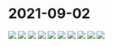 # 2021-09-02

<image-container>
  <img preview="0" src="http://wangleant.com/turtle-images-thumbnail/IMG_20210902_080701.jpg"/>
</image-container>
<image-container>
  <img preview="0" src="http://wangleant.com/turtle-images-thumbnail/IMG_20210902_080723.jpg"/>
</image-container>
<image-container>
  <img preview="0" src="http://wangleant.com/turtle-images-thumbnail/IMG_20210902_080802.jpg"/>
</image-container>
<image-container>
  <img preview="0" src="http://wangleant.com/turtle-images-thumbnail/IMG_20210902_080811.jpg"/>
</image-container>
<image-container>
  <img preview="0" src="http://wangleant.com/turtle-images-thumbnail/IMG_20210902_081143.jpg"/>
</image-container>
<image-container>
  <img preview="0" src="http://wangleant.com/turtle-images-thumbnail/IMG_20210902_081210.jpg"/>
</image-container>
<image-container>
  <img preview="0" src="http://wangleant.com/turtle-images-thumbnail/IMG_20210902_081235.jpg"/>
</image-container>
<image-container>
  <img preview="0" src="http://wangleant.com/turtle-images-thumbnail/IMG_20210902_081256.jpg"/>
</image-container>
<image-container>
  <img preview="0" src="http://wangleant.com/turtle-images-thumbnail/IMG_20210902_081426.jpg"/>
</image-container>
<image-container>
  <img preview="0" src="http://wangleant.com/turtle-images-thumbnail/IMG_20210902_081458.jpg"/>
</image-container>